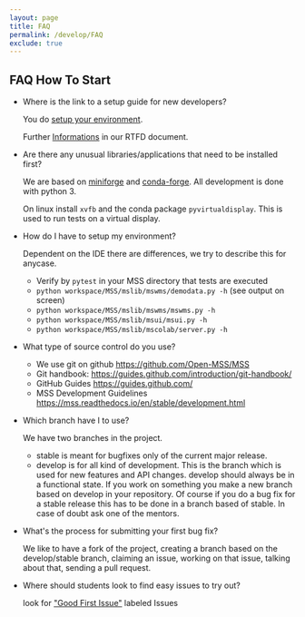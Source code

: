 ```yaml
---
layout: page
title: FAQ
permalink: /develop/FAQ
exclude: true
---
```


## FAQ How To Start

-   Where is the link to a setup guide for new developers?

    You do [setup your environment](/develop/New_Developer).

    Further [Informations](https://mss.readthedocs.io/en/stable/development.html) in our RTFD document.


-   Are there any unusual libraries/applications that need to be
    installed first?

    We are based on [miniforge](https://github.com/conda-forge/miniforge#download) and [conda-forge](https://conda-forge.org/). 
    All development is done with python 3.

    On linux install `xvfb` and the conda package `pyvirtualdisplay`. This is used to run tests on a virtual display.  


-   How do I have to setup my environment?
      
    Dependent on the IDE there are differences, we try to describe this for anycase.
 
      * Verify by `pytest` in your MSS directory that tests are executed
      * `python workspace/MSS/mslib/mswms/demodata.py -h` (see output on screen)
      * `python workspace/MSS/mslib/mswms/mswms.py -h`
      * `python workspace/MSS/mslib/msui/msui.py -h`
      * `python workspace/MSS/mslib/mscolab/server.py -h`
    

-   What type of source control do you use? 
    * We use git on github
       <https://github.com/Open-MSS/MSS>
    * Git handbook:
       <https://guides.github.com/introduction/git-handbook/>
    * GitHub Guides
       <https://guides.github.com/>
    * MSS Development Guidelines
       <https://mss.readthedocs.io/en/stable/development.html>

    
-   Which branch have I to use?

    We have two branches in the project. 

      * stable is meant for bugfixes only of the current major release.
      * develop is for all kind of development. This is the branch which is used for new features and API changes. develop should always be in a functional state. If you work on something you make a new branch based on develop in your repository. Of course if you do a bug fix for a stable release this has to be done in a branch based of stable. In case of doubt ask one of the mentors.

    
-   What's the process for submitting your first bug fix?

    We like to have a fork of the project, creating a branch based on the develop/stable branch, 
    claiming an issue, working on that issue, talking about that, sending a pull request.


-   Where should students look to find easy issues to try out?

    look for ["Good First Issue"](https://github.com/Open-MSS/MSS/issues?q=is%3Aissue+is%3Aopen+label%3A%22good+first+issue%22) labeled Issues 
